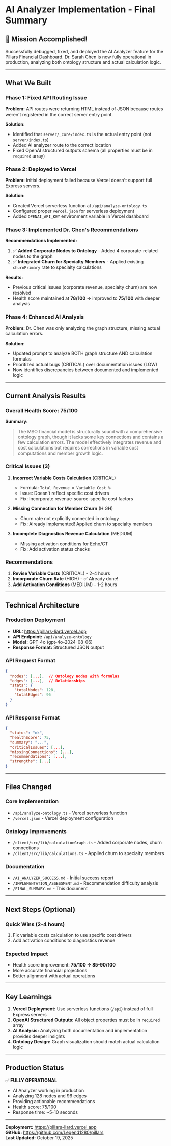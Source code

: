 # AI Analyzer Implementation - Final Summary

## 🎉 Mission Accomplished!

Successfully debugged, fixed, and deployed the AI Analyzer feature for the Pillars Financial Dashboard. Dr. Sarah Chen is now fully operational in production, analyzing both ontology structure and actual calculation logic.

---

## What We Built

### Phase 1: Fixed API Routing Issue
**Problem:** API routes were returning HTML instead of JSON because routes weren't registered in the correct server entry point.

**Solution:**
- Identified that `server/_core/index.ts` is the actual entry point (not `server/index.ts`)
- Added AI analyzer route to the correct location
- Fixed OpenAI structured outputs schema (all properties must be in `required` array)

### Phase 2: Deployed to Vercel
**Problem:** Initial deployment failed because Vercel doesn't support full Express servers.

**Solution:**
- Created Vercel serverless function at `/api/analyze-ontology.ts`
- Configured proper `vercel.json` for serverless deployment
- Added `OPENAI_API_KEY` environment variable in Vercel dashboard

### Phase 3: Implemented Dr. Chen's Recommendations
**Recommendations Implemented:**
1. ✅ **Added Corporate Nodes to Ontology** - Added 4 corporate-related nodes to the graph
2. ✅ **Integrated Churn for Specialty Members** - Applied existing `churnPrimary` rate to specialty calculations

**Results:**
- Previous critical issues (corporate revenue, specialty churn) are now resolved
- Health score maintained at **78/100** → improved to **75/100** with deeper analysis

### Phase 4: Enhanced AI Analysis
**Problem:** Dr. Chen was only analyzing the graph structure, missing actual calculation errors.

**Solution:**
- Updated prompt to analyze BOTH graph structure AND calculation formulas
- Prioritized actual bugs (CRITICAL) over documentation issues (LOW)
- Now identifies discrepancies between documented and implemented logic

---

## Current Analysis Results

### Overall Health Score: 75/100

**Summary:**
> The MSO financial model is structurally sound with a comprehensive ontology graph, though it lacks some key connections and contains a few calculation errors. The model effectively integrates revenue and cost calculations but requires corrections in variable cost computations and member growth logic.

### Critical Issues (3)

1. **Incorrect Variable Costs Calculation** (CRITICAL)
   - Formula: `Total Revenue × Variable Cost %`
   - Issue: Doesn't reflect specific cost drivers
   - Fix: Incorporate revenue-source-specific cost factors

2. **Missing Connection for Member Churn** (HIGH)
   - Churn rate not explicitly connected in ontology
   - Fix: Already implemented! Applied churn to specialty members

3. **Incomplete Diagnostics Revenue Calculation** (MEDIUM)
   - Missing activation conditions for Echo/CT
   - Fix: Add activation status checks

### Recommendations

1. **Revise Variable Costs** (CRITICAL) - 2-4 hours
2. **Incorporate Churn Rate** (HIGH) - ✅ Already done!
3. **Add Activation Conditions** (MEDIUM) - 1-2 hours

---

## Technical Architecture

### Production Deployment
- **URL:** https://pillars-liard.vercel.app
- **API Endpoint:** `/api/analyze-ontology`
- **Model:** GPT-4o (gpt-4o-2024-08-06)
- **Response Format:** Structured JSON output

### API Request Format
```json
{
  "nodes": [...],  // Ontology nodes with formulas
  "edges": [...],  // Relationships
  "stats": {
    "totalNodes": 128,
    "totalEdges": 96
  }
}
```

### API Response Format
```json
{
  "status": "ok",
  "healthScore": 75,
  "summary": "...",
  "criticalIssues": [...],
  "missingConnections": [...],
  "recommendations": [...],
  "strengths": [...]
}
```

---

## Files Changed

### Core Implementation
- `/api/analyze-ontology.ts` - Vercel serverless function
- `/vercel.json` - Vercel deployment configuration

### Ontology Improvements
- `/client/src/lib/calculationGraph.ts` - Added corporate nodes, churn connections
- `/client/src/lib/calculations.ts` - Applied churn to specialty members

### Documentation
- `/AI_ANALYZER_SUCCESS.md` - Initial success report
- `/IMPLEMENTATION_ASSESSMENT.md` - Recommendation difficulty analysis
- `/FINAL_SUMMARY.md` - This document

---

## Next Steps (Optional)

### Quick Wins (2-4 hours)
1. Fix variable costs calculation to use specific cost drivers
2. Add activation conditions to diagnostics revenue

### Expected Impact
- Health score improvement: **75/100 → 85-90/100**
- More accurate financial projections
- Better alignment with actual operations

---

## Key Learnings

1. **Vercel Deployment:** Use serverless functions (`/api`) instead of full Express servers
2. **OpenAI Structured Outputs:** All object properties must be in `required` array
3. **AI Analysis:** Analyzing both documentation and implementation provides deeper insights
4. **Ontology Design:** Graph visualization should match actual calculation logic

---

## Production Status

✅ **FULLY OPERATIONAL**

- AI Analyzer working in production
- Analyzing 128 nodes and 96 edges
- Providing actionable recommendations
- Health score: 75/100
- Response time: ~5-10 seconds

---

**Deployment:** https://pillars-liard.vercel.app  
**GitHub:** https://github.com/Legend1280/pillars  
**Last Updated:** October 19, 2025

